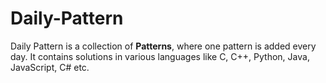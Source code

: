 # Daily-Pattern



Daily Pattern is a collection of **Patterns**, where one pattern is added every day. 
It contains solutions in various languages like C, C++, Python, Java, JavaScript, C# etc.
